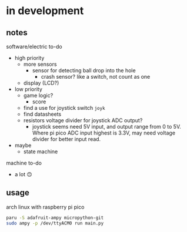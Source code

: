 # in development

## notes

software/electric to-do
- high priority
	- more sensors
		- sensor for detecting ball drop into the hole
			- crash sensor? like a switch, not count as one
	- display (LCD?)
- low priority
	- game logic?
		- score
	- find a use for joystick switch `joyk`
	- find datasheets
	- resistors voltage divider for joystick ADC output? 
		- joystick seems need 5V input, and output range from 0 to 5V. Where pi pico ADC input highest is 3.3V, may need voltage divider for better input read.
- maybe
	- state machine

machine to-do
- a lot 🙃

## usage

arch linux with raspberry pi pico
```sh
paru -S adafruit-ampy micropython-git
sudo ampy -p /dev/ttyACM0 run main.py
```
